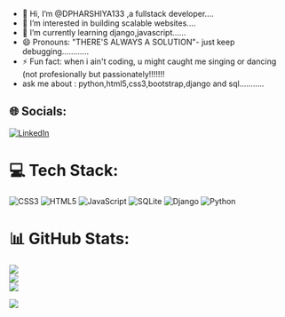 - 👋 Hi, I’m @DPHARSHIYA133 ,a fullstack developer....
- 👀 I’m interested in building scalable websites....
- 🌱 I’m currently learning django,javascript......
- 😄 Pronouns: "THERE'S ALWAYS A SOLUTION"- just keep debugging............
- ⚡ Fun fact: when i ain't coding, u might caught me singing or dancing (not profesionally but passionately!!!!!!!
-  ask me about : python,html5,css3,bootstrap,django and sql...........

## 🌐 Socials:
[![LinkedIn](https://img.shields.io/badge/LinkedIn-%230077B5.svg?logo=linkedin&logoColor=white)](https://linkedin.com/in/https://www.linkedin.com/in/d-p-harshiya-87351a301/) 

# 💻 Tech Stack:
![CSS3](https://img.shields.io/badge/css3-%231572B6.svg?style=for-the-badge&logo=css3&logoColor=white) ![HTML5](https://img.shields.io/badge/html5-%23E34F26.svg?style=for-the-badge&logo=html5&logoColor=white) ![JavaScript](https://img.shields.io/badge/javascript-%23323330.svg?style=for-the-badge&logo=javascript&logoColor=%23F7DF1E) ![SQLite](https://img.shields.io/badge/sqlite-%2307405e.svg?style=for-the-badge&logo=sqlite&logoColor=white) ![Django](https://img.shields.io/badge/django-%23092E20.svg?style=for-the-badge&logo=django&logoColor=white) ![Python](https://img.shields.io/badge/python-3670A0?style=for-the-badge&logo=python&logoColor=ffdd54)
# 📊 GitHub Stats:
![](https://github-readme-stats.vercel.app/api?username=DPHARSHIYA133&theme=dark&hide_border=true&include_all_commits=true&count_private=false)<br/>
![](https://github-readme-streak-stats.herokuapp.com/?user=DPHARSHIYA133&theme=dark&hide_border=true)<br/>
![](https://github-readme-stats.vercel.app/api/top-langs/?username=DPHARSHIYA133&theme=dark&hide_border=true&include_all_commits=true&count_private=false&layout=compact)


[![](https://visitcount.itsvg.in/api?id=DPHARSHIYA133&icon=5&color=0)](https://visitcount.itsvg.in)

<!-- Proudly created with GPRM ( https://gprm.itsvg.in ) -->


